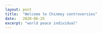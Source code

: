 ```yaml
---
layout: post
title:  "Welcome to Chinmoy controversies"
date:   2020-06-25
excerpt: "world peace individual"
---
```


